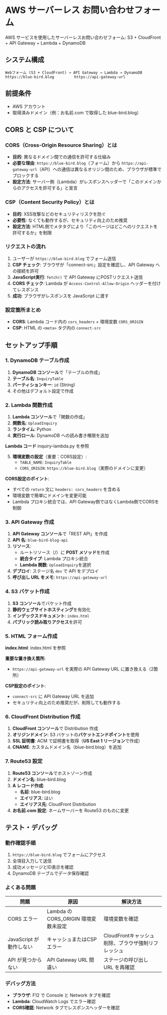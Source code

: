 # AWS サーバーレス お問い合わせフォーム

AWS サービスを使用したサーバーレスお問い合わせフォーム: S3 + CloudFront + API Gateway + Lambda + DynamoDB

## システム構成

```
Webフォーム (S3 + CloudFront) → API Gateway → Lambda → DynamoDB
https://blue-bird.blog         https://api-gateway-url
```

## 前提条件

- AWS アカウント
- 取得済みドメイン（例：お名前.com で取得した blue-bird.blog）

## CORS と CSP について

### CORS（Cross-Origin Resource Sharing）とは
- **目的**: 異なるドメイン間での通信を許可する仕組み
- **必要な理由**: `https://blue-bird.blog`（フォーム）から `https://api-gateway-url`（API）への通信は異なるオリジン間のため、ブラウザが標準でブロックする
- **設定方法**: サーバー側（Lambda）がレスポンスヘッダーで「このドメインからのアクセスを許可する」と宣言

### CSP（Content Security Policy）とは
- **目的**: XSS攻撃などのセキュリティリスクを防ぐ
- **必要性**: なくても動作するが、セキュリティ向上のため推奨
- **設定方法**: HTML側でメタタグにより「このページはどこへのリクエストを許可するか」を制限

### リクエストの流れ
1. ユーザーが `https://blue-bird.blog` でフォーム送信
2. **CSP チェック**: ブラウザが「connect-src」設定を確認し、API Gateway への接続を許可
3. **JavaScript実行**: `fetch()` で API Gateway にPOSTリクエスト送信
4. **CORS チェック**: Lambda が `Access-Control-Allow-Origin` ヘッダーを付けてレスポンス
5. **成功**: ブラウザがレスポンスを JavaScript に渡す

### 設定箇所まとめ
- **CORS**: Lambda コード内の `cors_headers` + 環境変数 `CORS_ORIGIN`
- **CSP**: HTML の `<meta>` タグ内の `connect-src`

## セットアップ手順

### 1. DynamoDB テーブル作成

1. **DynamoDB コンソール**で「テーブルの作成」
2. **テーブル名**: `InquiryTable`
3. **パーティションキー**: `id` (String)
4. その他はデフォルト設定で作成

### 2. Lambda 関数作成

1. **Lambda コンソール**で「関数の作成」
2. **関数名**: `UploadInquiry`
3. **ランタイム**: Python 
4. **実行ロール**: DynamoDB への読み書き権限を追加

**Lambda コード**
inquiry-lambda.py を参照

5. **環境変数の設定**（重要：CORS設定）:
   - `TABLE_NAME`: `InquiryTable`
   - `CORS_ORIGIN`: `https://blue-bird.blog`（実際のドメインに変更）

**CORS設定のポイント**: 
- すべての `return` 文に `headers: cors_headers` を含める
- 環境変数で簡単にドメインを変更可能
- Lambda プロキシ統合では、API Gateway側ではなくLambda側でCORSを制御

### 3. API Gateway 作成

1. **API Gateway コンソール**で「REST API」を作成
2. **API 名**: `blue-bird-blog-api`
3. **リソース**:
   - ルートリソース（/）に **POST メソッド**を作成
   - **統合タイプ**: Lambda プロキシ統合
   - **Lambda 関数**: `UploadInquiry`を選択
4. **デプロイ**: ステージ名 `dev` で API をデプロイ
5. **呼び出し URL をメモ**: `https://api-gateway-url`

### 4. S3 バケット作成

1. **S3 コンソール**でバケット作成
2. **静的ウェブサイトホスティング**を有効化
3. **インデックスドキュメント**: `index.html`
4. **パブリック読み取りアクセス**を許可

### 5. HTML フォーム作成

**index.html**:
index.html を参照

**重要な置き換え箇所**:
- `https://api-gateway-url` を実際の API Gateway URL に置き換える（2箇所）

**CSP設定のポイント**:
- `connect-src` に API Gateway URL を追加
- セキュリティ向上のため推奨だが、削除しても動作する

### 6. CloudFront Distribution 作成

1. **CloudFront コンソール**で Distribution 作成
2. **オリジンドメイン**: S3 バケットの**バケットエンドポイント**を使用
3. **SSL 証明書**: ACM で証明書を取得（**US East 1 リージョン**で作成）
4. **CNAME**: カスタムドメイン名（blue-bird.blog）を追加

### 7. Route53 設定

1. **Route53 コンソール**でホストゾーン作成
2. **ドメイン名**: blue-bird.blog
3. **A レコード作成**:
   - **名前**: blue-bird.blog
   - **エイリアス**: はい
   - **エイリアス先**: CloudFront Distribution
4. **お名前.com 設定**: ネームサーバーを Route53 のものに変更

## テスト・デバッグ

### 動作確認手順
1. `https://blue-bird.blog` でフォームにアクセス
2. 全項目入力して送信
3. 成功メッセージとID表示を確認
4. DynamoDB テーブルでデータ保存確認

### よくある問題

| 問題 | 原因 | 解決方法 |
|------|------|----------|
| CORS エラー | Lambda の CORS_ORIGIN 環境変数未設定 | 環境変数を確認 |
| JavaScript が動作しない | キャッシュまたはCSPエラー | CloudFrontキャッシュ削除、ブラウザ強制リフレッシュ |
| API が見つからない | API Gateway URL 間違い | ステージの呼び出し URL を再確認 |

### デバッグ方法
- **ブラウザ**: F12 で Console と Network タブを確認
- **Lambda**: CloudWatch Logs でエラー確認
- **CORS確認**: Network タブでレスポンスヘッダーを確認

